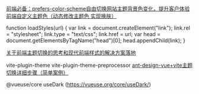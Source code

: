 [前端必备：prefers-color-scheme自由切换网站主题背景色变化，提升客户体验](https://www.bilibili.com/read/cv18661145/)
[前端自定义主题色（动态修改主题色 实现换肤）](http://blog.linfengya.cn/?post=51)


function loadStyles(url) {
       var link = document.createElement("link");
       link.rel = "stylesheet";
       link.type = "text/css";
       link.href = url;
       var head = document.getElementsByTagName("head")[0];
       head.appendChild(link);
}



[关于前端主题切换的思考和现代前端样式的解决方案落地](https://juejin.cn/post/7106702604024938503)



vite-plugin-theme
vite-plugin-theme-preprocessor
[ant-design-vue+vite主题切换详细步骤（简单案例）](https://blog.csdn.net/embelfe_segge/article/details/123079349)


@vueuse/core useDark  (https://vueuse.org/core/useDark/)
